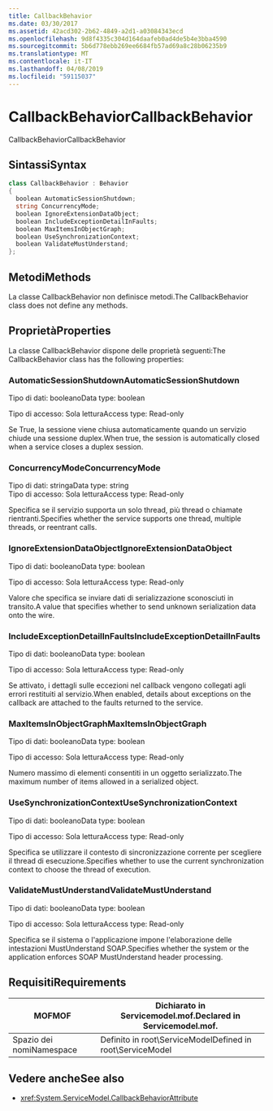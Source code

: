 ```yaml
---
title: CallbackBehavior
ms.date: 03/30/2017
ms.assetid: 42acd302-2b62-4849-a2d1-a03084343ecd
ms.openlocfilehash: 9d8f4335c304d164daafeb0ad4de5b4e3bba4590
ms.sourcegitcommit: 5b6d778ebb269ee6684fb57ad69a8c28b06235b9
ms.translationtype: MT
ms.contentlocale: it-IT
ms.lasthandoff: 04/08/2019
ms.locfileid: "59115037"
---
```

# <a name="callbackbehavior"></a><span data-ttu-id="8e120-102">CallbackBehavior</span><span class="sxs-lookup"><span data-stu-id="8e120-102">CallbackBehavior</span></span>
<span data-ttu-id="8e120-103">CallbackBehavior</span><span class="sxs-lookup"><span data-stu-id="8e120-103">CallbackBehavior</span></span>  
  
## <a name="syntax"></a><span data-ttu-id="8e120-104">Sintassi</span><span class="sxs-lookup"><span data-stu-id="8e120-104">Syntax</span></span>  
  
```csharp
class CallbackBehavior : Behavior  
{  
  boolean AutomaticSessionShutdown;  
  string ConcurrencyMode;  
  boolean IgnoreExtensionDataObject;  
  boolean IncludeExceptionDetailInFaults;  
  boolean MaxItemsInObjectGraph;  
  boolean UseSynchronizationContext;  
  boolean ValidateMustUnderstand;  
};  
```  
  
## <a name="methods"></a><span data-ttu-id="8e120-105">Metodi</span><span class="sxs-lookup"><span data-stu-id="8e120-105">Methods</span></span>  
 <span data-ttu-id="8e120-106">La classe CallbackBehavior non definisce metodi.</span><span class="sxs-lookup"><span data-stu-id="8e120-106">The CallbackBehavior class does not define any methods.</span></span>  
  
## <a name="properties"></a><span data-ttu-id="8e120-107">Proprietà</span><span class="sxs-lookup"><span data-stu-id="8e120-107">Properties</span></span>  
 <span data-ttu-id="8e120-108">La classe CallbackBehavior dispone delle proprietà seguenti:</span><span class="sxs-lookup"><span data-stu-id="8e120-108">The CallbackBehavior class has the following properties:</span></span>  
  
### <a name="automaticsessionshutdown"></a><span data-ttu-id="8e120-109">AutomaticSessionShutdown</span><span class="sxs-lookup"><span data-stu-id="8e120-109">AutomaticSessionShutdown</span></span>  
 <span data-ttu-id="8e120-110">Tipo di dati: booleano</span><span class="sxs-lookup"><span data-stu-id="8e120-110">Data type: boolean</span></span>  
  
 <span data-ttu-id="8e120-111">Tipo di accesso: Sola lettura</span><span class="sxs-lookup"><span data-stu-id="8e120-111">Access type: Read-only</span></span>  
  
 <span data-ttu-id="8e120-112">Se True, la sessione viene chiusa automaticamente quando un servizio chiude una sessione duplex.</span><span class="sxs-lookup"><span data-stu-id="8e120-112">When true, the session is automatically closed when a service closes a duplex session.</span></span>  
  
### <a name="concurrencymode"></a><span data-ttu-id="8e120-113">ConcurrencyMode</span><span class="sxs-lookup"><span data-stu-id="8e120-113">ConcurrencyMode</span></span>  
 <span data-ttu-id="8e120-114">Tipo di dati: stringa</span><span class="sxs-lookup"><span data-stu-id="8e120-114">Data type: string</span></span>  
<span data-ttu-id="8e120-115">Tipo di accesso: Sola lettura</span><span class="sxs-lookup"><span data-stu-id="8e120-115">Access type: Read-only</span></span>  
  
 <span data-ttu-id="8e120-116">Specifica se il servizio supporta un solo thread, più thread o chiamate rientranti.</span><span class="sxs-lookup"><span data-stu-id="8e120-116">Specifies whether the service supports one thread, multiple threads, or reentrant calls.</span></span>  
  
### <a name="ignoreextensiondataobject"></a><span data-ttu-id="8e120-117">IgnoreExtensionDataObject</span><span class="sxs-lookup"><span data-stu-id="8e120-117">IgnoreExtensionDataObject</span></span>  
 <span data-ttu-id="8e120-118">Tipo di dati: booleano</span><span class="sxs-lookup"><span data-stu-id="8e120-118">Data type: boolean</span></span>  
  
 <span data-ttu-id="8e120-119">Tipo di accesso: Sola lettura</span><span class="sxs-lookup"><span data-stu-id="8e120-119">Access type: Read-only</span></span>  
  
 <span data-ttu-id="8e120-120">Valore che specifica se inviare dati di serializzazione sconosciuti in transito.</span><span class="sxs-lookup"><span data-stu-id="8e120-120">A value that specifies whether to send unknown serialization data onto the wire.</span></span>  
  
### <a name="includeexceptiondetailinfaults"></a><span data-ttu-id="8e120-121">IncludeExceptionDetailInFaults</span><span class="sxs-lookup"><span data-stu-id="8e120-121">IncludeExceptionDetailInFaults</span></span>  
 <span data-ttu-id="8e120-122">Tipo di dati: booleano</span><span class="sxs-lookup"><span data-stu-id="8e120-122">Data type: boolean</span></span>  
  
 <span data-ttu-id="8e120-123">Tipo di accesso: Sola lettura</span><span class="sxs-lookup"><span data-stu-id="8e120-123">Access type: Read-only</span></span>  
  
 <span data-ttu-id="8e120-124">Se attivato, i dettagli sulle eccezioni nel callback vengono collegati agli errori restituiti al servizio.</span><span class="sxs-lookup"><span data-stu-id="8e120-124">When enabled, details about exceptions on the callback are attached to the faults returned to the service.</span></span>  
  
### <a name="maxitemsinobjectgraph"></a><span data-ttu-id="8e120-125">MaxItemsInObjectGraph</span><span class="sxs-lookup"><span data-stu-id="8e120-125">MaxItemsInObjectGraph</span></span>  
 <span data-ttu-id="8e120-126">Tipo di dati: booleano</span><span class="sxs-lookup"><span data-stu-id="8e120-126">Data type: boolean</span></span>  
  
 <span data-ttu-id="8e120-127">Tipo di accesso: Sola lettura</span><span class="sxs-lookup"><span data-stu-id="8e120-127">Access type: Read-only</span></span>  
  
 <span data-ttu-id="8e120-128">Numero massimo di elementi consentiti in un oggetto serializzato.</span><span class="sxs-lookup"><span data-stu-id="8e120-128">The maximum number of items allowed in a serialized object.</span></span>  
  
### <a name="usesynchronizationcontext"></a><span data-ttu-id="8e120-129">UseSynchronizationContext</span><span class="sxs-lookup"><span data-stu-id="8e120-129">UseSynchronizationContext</span></span>  
 <span data-ttu-id="8e120-130">Tipo di dati: booleano</span><span class="sxs-lookup"><span data-stu-id="8e120-130">Data type: boolean</span></span>  
  
 <span data-ttu-id="8e120-131">Tipo di accesso: Sola lettura</span><span class="sxs-lookup"><span data-stu-id="8e120-131">Access type: Read-only</span></span>  
  
 <span data-ttu-id="8e120-132">Specifica se utilizzare il contesto di sincronizzazione corrente per scegliere il thread di esecuzione.</span><span class="sxs-lookup"><span data-stu-id="8e120-132">Specifies whether to use the current synchronization context to choose the thread of execution.</span></span>  
  
### <a name="validatemustunderstand"></a><span data-ttu-id="8e120-133">ValidateMustUnderstand</span><span class="sxs-lookup"><span data-stu-id="8e120-133">ValidateMustUnderstand</span></span>  
 <span data-ttu-id="8e120-134">Tipo di dati: booleano</span><span class="sxs-lookup"><span data-stu-id="8e120-134">Data type: boolean</span></span>  
  
 <span data-ttu-id="8e120-135">Tipo di accesso: Sola lettura</span><span class="sxs-lookup"><span data-stu-id="8e120-135">Access type: Read-only</span></span>  
  
 <span data-ttu-id="8e120-136">Specifica se il sistema o l'applicazione impone l'elaborazione delle intestazioni MustUnderstand SOAP.</span><span class="sxs-lookup"><span data-stu-id="8e120-136">Specifies whether the system or the application enforces SOAP MustUnderstand header processing.</span></span>  
  
## <a name="requirements"></a><span data-ttu-id="8e120-137">Requisiti</span><span class="sxs-lookup"><span data-stu-id="8e120-137">Requirements</span></span>  
  
|<span data-ttu-id="8e120-138">MOF</span><span class="sxs-lookup"><span data-stu-id="8e120-138">MOF</span></span>|<span data-ttu-id="8e120-139">Dichiarato in Servicemodel.mof.</span><span class="sxs-lookup"><span data-stu-id="8e120-139">Declared in Servicemodel.mof.</span></span>|  
|---------|-----------------------------------|  
|<span data-ttu-id="8e120-140">Spazio dei nomi</span><span class="sxs-lookup"><span data-stu-id="8e120-140">Namespace</span></span>|<span data-ttu-id="8e120-141">Definito in root\ServiceModel</span><span class="sxs-lookup"><span data-stu-id="8e120-141">Defined in root\ServiceModel</span></span>|  
  
## <a name="see-also"></a><span data-ttu-id="8e120-142">Vedere anche</span><span class="sxs-lookup"><span data-stu-id="8e120-142">See also</span></span>

- <xref:System.ServiceModel.CallbackBehaviorAttribute>
